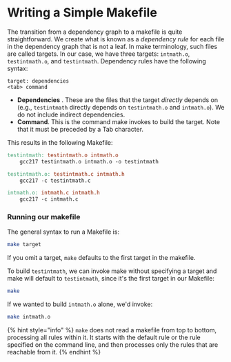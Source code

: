 # Writing a Simple Makefile

The transition from a dependency graph to a makefile is quite straightforward. We create what is known as a _dependency rule_ for each file in the dependency graph that is not a leaf. In make terminology, such files are called targets. In our case, we have three targets: `intmath.o`, `testintmath.o`, and `testintmath`. Dependency rules have the following syntax:

```
target: dependencies
<tab> command
```

* **Dependencies** . These are the files that the target _directly_ depends on (e.g., `testintmath` directly depends on `testintmath.o` and `intmath.o`). We do not include indirect dependencies.
* **Command**. This is the command make invokes to build the target. Note that it must be preceded by a Tab character.

This results in the following Makefile:

```makefile
testintmath: testintmath.o intmath.o
    gcc217 testintmath.o intmath.o -o testintmath

testintmath.o: testintmath.c intmath.h
    gcc217 -c testintmath.c

intmath.o: intmath.c intmath.h
    gcc217 -c intmath.c
```

### Running our makefile

The general syntax to run a Makefile is:

```bash
make target
```

If you omit a target, `make` defaults to the first target in the makefile.

To build `testintmath`, we can invoke make without specifying a target and make will default to `testintmath`, since it's the first target in our Makefile:

```bash
make
```

If we wanted to build `intmath.o` alone, we'd invoke:

```bash
make intmath.o
```

{% hint style="info" %}
`make` does not read a makefile from top to bottom, processing all rules within it. It starts with the default rule or the rule specified on the command line, and then processes only the rules that are reachable from it.&#x20;
{% endhint %}
